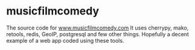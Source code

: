 musicfilmcomedy
===============

The source code for www.musicfilmcomedy.com It uses cherrypy, mako, retools, redis, GeoIP, postgresql and few other things. Hopefully a decent example of a web app coded using these tools. 
